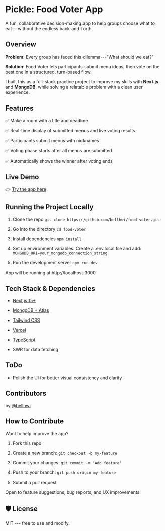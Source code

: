 # Pickle: Food Voter App

A fun, collaborative decision-making app to help groups choose what to eat---without the endless back-and-forth.

## Overview

**Problem:** Every group has faced this dilemma---"What should we eat?"

**Solution:** Food Voter lets participants submit menu ideas, then vote on the best one in a structured, turn-based flow.

I built this as a full-stack practice project to improve my skills with **Next.js** and **MongoDB**, while solving a relatable problem with a clean user experience.

## Features

✅ Make a room with a title and deadline

✅ Real-time display of submitted menus and live voting results

✅ Participants submit menus with nicknames

✅ Voting phase starts after all menus are submitted

✅ Automatically shows the winner after voting ends

## Live Demo

👉 [Try the app here](https://food-voter-swart.vercel.app/)

## Running the Project Locally

1. Clone the repo
   `git clone https://github.com/bellhwi/food-voter.git`

2. Go into the directory
   `cd food-voter`

3. Install dependencies
   `npm install`

4. Set up environment variables. Create a .env.local file and add:
   `MONGODB_URI=your_mongodb_connection_string`

5. Run the development server
   `npm run dev`

App will be running at http://localhost:3000

## Tech Stack & Dependencies

- [Next.js 15+](https://nextjs.org/)

- [MongoDB + Atlas](https://www.mongodb.com/)

- [Tailwind CSS](https://tailwindcss.com/)

- [Vercel](https://vercel.com/)

- [TypeScript](https://www.typescriptlang.org/)

- SWR for data fetching

## ToDo

- Polish the UI for better visual consistency and clarity

## Contributors

by [@bellhwi](https://github.com/bellhwi)

## How to Contribute

Want to help improve the app?

1.  Fork this repo

2.  Create a new branch: `git checkout -b my-feature`

3.  Commit your changes: `git commit -m 'Add feature'`

4.  Push to your branch: `git push origin my-feature`

5.  Submit a pull request

Open to feature suggestions, bug reports, and UX improvements!

## 🛡️ License

MIT --- free to use and modify.
